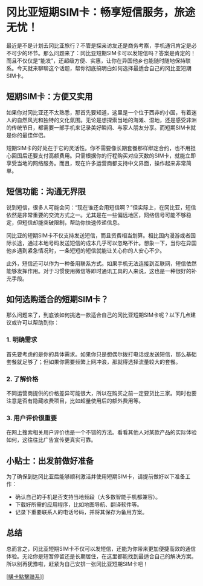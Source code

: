 # 冈比亚短期SIM卡：畅享短信服务，旅途无忧！

最近是不是计划去冈比亚旅行？不管是探亲访友还是商务考察，手机通讯肯定是必不可少的环节。那么问题来了：冈比亚短期SIM卡可以发短信吗？答案是肯定的！而且不仅仅是“能发”，还超级方便、实惠，让你在异国他乡也能随时随地保持联系。今天就来聊聊这个话题，帮你彻底搞明白如何选择最适合自己的冈比亚短期SIM卡。

## 短期SIM卡：方便又实用

如果你对冈比亚还不太熟悉，那首先要知道，这里是一个位于西非的小国，有着迷人的自然风光和独特的文化氛围。无论是想探索当地的海滩、湿地，还是感受非洲的传统节日，都需要一部手机来记录美好瞬间、与家人朋友分享。而短期SIM卡就是你的最佳伴侣。

短期SIM卡的好处在于它的灵活性。你不需要像长期套餐那样绑定合约，也不用担心回国后还要支付高额费用。只需根据你的行程购买对应天数的SIM卡，就能立即享受当地的网络服务。而且，现在许多运营商都支持中文界面，操作起来非常简单。

## 短信功能：沟通无界限

说到短信，很多人可能会问：“现在谁还会用短信啊？”但实际上，在冈比亚，短信依然是非常重要的交流方式之一。尤其是在一些偏远地区，网络信号可能不够稳定，但短信却能突破限制，帮助你快速传递信息。

冈比亚的短期SIM卡不仅支持发送短信，而且资费相当划算。相比国内漫游或者国际长途，通过本地号码发送短信的成本几乎可以忽略不计。想象一下，当你在异国他乡遇到紧急情况时，一条短短的短信就能让关心你的人安心不少。

此外，短信还可以作为一种备用联系方式。如果手机无法连接到互联网，短信依然能够发挥作用。对于习惯使用微信等即时通讯工具的人来说，这也是一种很好的补充手段。

## 如何选购适合的短期SIM卡？

那么问题来了，到底该如何挑选一款适合自己的冈比亚短期SIM卡呢？以下几点建议或许可以帮助到你：

### 1. 明确需求
首先要考虑的是你的具体需求。如果你只是想偶尔拨打电话或发送短信，那么基础套餐就足够了；但如果你需要频繁上网冲浪，那就得选择流量较大的套餐。

### 2. 了解价格
不同运营商提供的价格差异可能很大，所以在购买之前一定要货比三家。同时也要注意是否有隐藏收费项目，比如超量使用后的额外费用等。

### 3. 用户评价很重要
在网上搜索相关用户评价也是一个不错的方法。看看其他人对某款产品的实际体验如何，这往往比广告宣传更真实可靠。

## 小贴士：出发前做好准备

为了确保到达冈比亚后能够顺利激活并使用短期SIM卡，请提前做好以下准备工作：
- 确认自己的手机是否支持当地频段（大多数智能手机都兼容）。
- 下载好所需的应用程序，比如地图导航、翻译软件等。
- 记录下重要联系人的电话号码，并将其保存为备用方案。

## 总结

总而言之，冈比亚短期SIM卡不仅可以发短信，还能为你带来更加便捷高效的通信体验。无论你是短暂停留还是长期居住，在这里都能找到最适合自己的解决方案。所以别再犹豫啦，赶紧为自己安排一张冈比亚短期SIM卡吧！

[[購卡點擊聯系](https://t.me/s/esim1088)]]